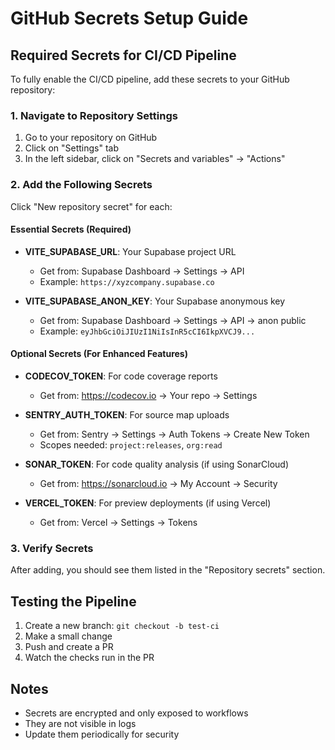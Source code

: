 # GitHub Secrets Setup Guide

## Required Secrets for CI/CD Pipeline

To fully enable the CI/CD pipeline, add these secrets to your GitHub repository:

### 1. Navigate to Repository Settings
1. Go to your repository on GitHub
2. Click on "Settings" tab
3. In the left sidebar, click on "Secrets and variables" → "Actions"

### 2. Add the Following Secrets

Click "New repository secret" for each:

#### Essential Secrets (Required)
- **VITE_SUPABASE_URL**: Your Supabase project URL
  - Get from: Supabase Dashboard → Settings → API
  - Example: `https://xyzcompany.supabase.co`

- **VITE_SUPABASE_ANON_KEY**: Your Supabase anonymous key
  - Get from: Supabase Dashboard → Settings → API → anon public
  - Example: `eyJhbGciOiJIUzI1NiIsInR5cCI6IkpXVCJ9...`

#### Optional Secrets (For Enhanced Features)
- **CODECOV_TOKEN**: For code coverage reports
  - Get from: https://codecov.io → Your repo → Settings
  
- **SENTRY_AUTH_TOKEN**: For source map uploads
  - Get from: Sentry → Settings → Auth Tokens → Create New Token
  - Scopes needed: `project:releases`, `org:read`

- **SONAR_TOKEN**: For code quality analysis (if using SonarCloud)
  - Get from: https://sonarcloud.io → My Account → Security

- **VERCEL_TOKEN**: For preview deployments (if using Vercel)
  - Get from: Vercel → Settings → Tokens

### 3. Verify Secrets
After adding, you should see them listed in the "Repository secrets" section.

## Testing the Pipeline

1. Create a new branch: `git checkout -b test-ci`
2. Make a small change
3. Push and create a PR
4. Watch the checks run in the PR

## Notes
- Secrets are encrypted and only exposed to workflows
- They are not visible in logs
- Update them periodically for security